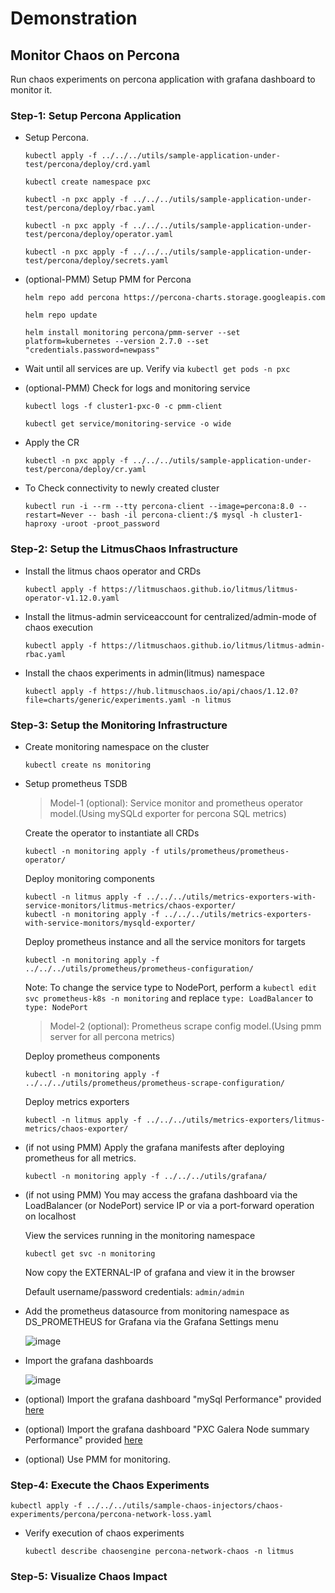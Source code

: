 # Demonstration

## Monitor Chaos on Percona

Run chaos experiments on percona application with grafana dashboard to monitor it.

### Step-1: Setup Percona Application


- Setup Percona.

  ```
  kubectl apply -f ../../../utils/sample-application-under-test/percona/deploy/crd.yaml
  ```

  ```
  kubectl create namespace pxc
  ```

  ```
  kubectl -n pxc apply -f ../../../utils/sample-application-under-test/percona/deploy/rbac.yaml
  ```

  ```
  kubectl -n pxc apply -f ../../../utils/sample-application-under-test/percona/deploy/operator.yaml
  ```

  ```
  kubectl -n pxc apply -f ../../../utils/sample-application-under-test/percona/deploy/secrets.yaml
  ```


- (optional-PMM) Setup PMM for Percona

  ```
  helm repo add percona https://percona-charts.storage.googleapis.com
  ```

  ```
  helm repo update
  ```

  ```
  helm install monitoring percona/pmm-server --set platform=kubernetes --version 2.7.0 --set "credentials.password=newpass"
  ```


- Wait until all services are up. Verify via `kubectl get pods -n pxc`



- (optional-PMM) Check for logs and monitoring service

  ```
  kubectl logs -f cluster1-pxc-0 -c pmm-client
  ```

  ```
  kubectl get service/monitoring-service -o wide
  ```


- Apply the CR
  
  ```
  kubectl -n pxc apply -f ../../../utils/sample-application-under-test/percona/deploy/cr.yaml
  ```

- To Check connectivity to newly created cluster

  ```
  kubectl run -i --rm --tty percona-client --image=percona:8.0 --restart=Never -- bash -il percona-client:/$ mysql -h cluster1-haproxy -uroot -proot_password
  ```

### Step-2: Setup the LitmusChaos Infrastructure

- Install the litmus chaos operator and CRDs

  ```
  kubectl apply -f https://litmuschaos.github.io/litmus/litmus-operator-v1.12.0.yaml
  ```

- Install the litmus-admin serviceaccount for centralized/admin-mode of chaos execution

  ```
  kubectl apply -f https://litmuschaos.github.io/litmus/litmus-admin-rbac.yaml
  ```

- Install the chaos experiments in admin(litmus) namespace

  ```
  kubectl apply -f https://hub.litmuschaos.io/api/chaos/1.12.0?file=charts/generic/experiments.yaml -n litmus
  ```

### Step-3: Setup the Monitoring Infrastructure

- Create monitoring namespace on the cluster

  ```
  kubectl create ns monitoring
  ```

- Setup prometheus TSDB
  
  > Model-1 (optional): Service monitor and prometheus operator model.(Using mySQLd exporter for percona SQL metrics)

    Create the operator to instantiate all CRDs

    ```
    kubectl -n monitoring apply -f utils/prometheus/prometheus-operator/
    ```

    Deploy monitoring components

    ```
    kubectl -n litmus apply -f ../../../utils/metrics-exporters-with-service-monitors/litmus-metrics/chaos-exporter/
    kubectl -n monitoring apply -f ../../../utils/metrics-exporters-with-service-monitors/mysqld-exporter/
    ```   

    Deploy prometheus instance and all the service monitors for targets

    ```
    kubectl -n monitoring apply -f ../../../utils/prometheus/prometheus-configuration/
    ```

    Note: To change the service type to NodePort, perform a `kubectl edit svc prometheus-k8s -n monitoring` and replace `type: LoadBalancer` to `type: NodePort`


  > Model-2 (optional): Prometheus scrape config model.(Using pmm server for all percona metrics)

    Deploy prometheus components

    ```
    kubectl -n monitoring apply -f ../../../utils/prometheus/prometheus-scrape-configuration/
    ```

    Deploy metrics exporters

    ```
    kubectl -n litmus apply -f ../../../utils/metrics-exporters/litmus-metrics/chaos-exporter/
    ```

- (if not using PMM) Apply the grafana manifests after deploying prometheus for all metrics.

  ```
  kubectl -n monitoring apply -f ../../../utils/grafana/
  ```

- (if not using PMM) You may access the grafana dashboard via the LoadBalancer (or NodePort) service IP or via a port-forward operation on localhost

  View the services running in the monitoring namespace
  ```
  kubectl get svc -n monitoring
  ```
  Now copy the EXTERNAL-IP of grafana and view it in the browser 

  Default username/password credentials: `admin/admin`

- Add the prometheus datasource from monitoring namespace as DS_PROMETHEUS for Grafana via the Grafana Settings menu

  ![image](https://github.com/litmuschaos/litmus/blob/master/monitoring/screenshots/data-source-config.png?raw=true)

- Import the grafana dashboards

  ![image](https://github.com/litmuschaos/litmus/blob/master/monitoring/screenshots/import-dashboard.png?raw=true)

- (optional) Import the grafana dashboard "mySql Performance" provided [here](https://raw.githubusercontent.com/ishangupta-ds/litmus/percona/monitoring/grafana-dashboards/percona-sql/sql_overview.json)

- (optional) Import the grafana dashboard "PXC Galera Node summary Performance" provided [here](https://raw.githubusercontent.com/ishangupta-ds/litmus/percona/monitoring/grafana-dashboards/percona-sql/PXC_Galera_Node_Summary_Interleaved.json)

- (optional) Use PMM for monitoring.

### Step-4: Execute the Chaos Experiments

```
kubectl apply -f ../../../utils/sample-chaos-injectors/chaos-experiments/percona/percona-network-loss.yaml
```


- Verify execution of chaos experiments

  ```
  kubectl describe chaosengine percona-network-chaos -n litmus
  ```

### Step-5: Visualize Chaos Impact